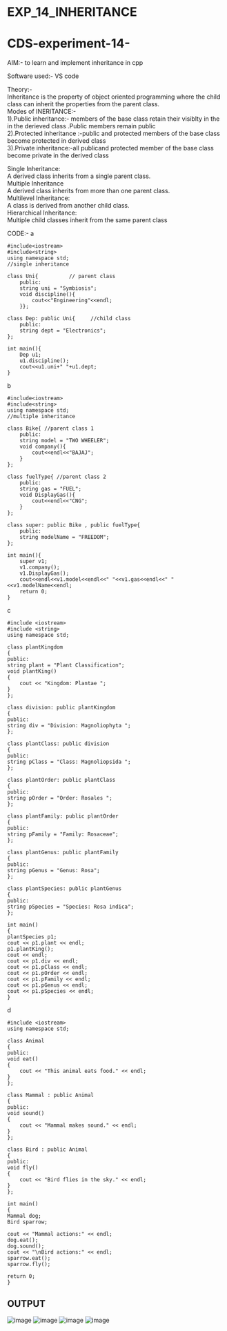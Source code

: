 # EXP_14_INHERITANCE
# CDS-experiment-14-

AIM:- to learn and implement inheritance in cpp <br>

Software used:- VS code 

Theory:-<br>
Inheritance is the property of object oriented programming where the child class can inherit the properties from the parent class.<br>
Modes of INERITANCE:-<br>
1).Public inheritance:- members of the base class retain their visiblty in the in the derieved class .Public members remain public<br>
2).Protected inheritance :-public and protected members of the base class become protected in derived class<br>
3).Private inheritance:-all publicand protected member of the base class become private in the derived class<br>

Single Inheritance:<br>
A derived class inherits from a single parent class.<br>
Multiple Inheritance<br>
A derived class inherits from more than one parent class.<br>
Multilevel Inheritance:<br>
A class is derived from another child class.<br>
Hierarchical Inheritance:<br>
Multiple child classes inherit from the same parent class<br>

CODE:-
a
```
#include<iostream>
#include<string>
using namespace std;
//single inheritance

class Uni{          // parent class
    public:
    string uni = "Symbiosis";
    void discipline(){
        cout<<"Engineering"<<endl;
    }};

class Dep: public Uni{     //child class
    public:
    string dept = "Electronics";
};

int main(){
    Dep u1;
    u1.discipline();
    cout<<u1.uni+" "+u1.dept;
}
```
b
```
#include<iostream>
#include<string>
using namespace std;
//multiple inheritance

class Bike{ //parent class 1
    public:
    string model = "TWO WHEELER";
    void company(){
        cout<<endl<<"BAJAJ";
    }
};

class fuelType{ //parent class 2
    public:
    string gas = "FUEL";
    void DisplayGas(){
        cout<<endl<<"CNG";
    }
};

class super: public Bike , public fuelType{
    public:
    string modelName = "FREEDOM";
};

int main(){
    super v1;
    v1.company();
    v1.DisplayGas();
    cout<<endl<<v1.model<<endl<<" "<<v1.gas<<endl<<" "<<v1.modelName<<endl;
    return 0;
}

```
c
```
#include <iostream>
#include <string>
using namespace std;

class plantKingdom
{
public:
string plant = "Plant Classification";
void plantKing()
{
    cout << "Kingdom: Plantae ";
}
};

class division: public plantKingdom
{
public:
string div = "Division: Magnoliophyta ";
};

class plantClass: public division
{
public:
string pClass = "Class: Magnoliopsida ";
};

class plantOrder: public plantClass
{
public:
string pOrder = "Order: Rosales ";
};

class plantFamily: public plantOrder
{
public:
string pFamily = "Family: Rosaceae";
};

class plantGenus: public plantFamily
{
public:
string pGenus = "Genus: Rosa";
};

class plantSpecies: public plantGenus
{
public:
string pSpecies = "Species: Rosa indica";
};

int main()
{
plantSpecies p1;
cout << p1.plant << endl;
p1.plantKing();
cout << endl;
cout << p1.div << endl;
cout << p1.pClass << endl;
cout << p1.pOrder << endl;
cout << p1.pFamily << endl;
cout << p1.pGenus << endl;
cout << p1.pSpecies << endl;
}
```
d
```
#include <iostream>
using namespace std;

class Animal
{
public:
void eat()
{
    cout << "This animal eats food." << endl;
}
};

class Mammal : public Animal
{
public:
void sound()
{
    cout << "Mammal makes sound." << endl;
}
};

class Bird : public Animal
{
public:
void fly()
{
    cout << "Bird flies in the sky." << endl;
}
};

int main()
{
Mammal dog;
Bird sparrow;

cout << "Mammal actions:" << endl;
dog.eat();   
dog.sound();
cout << "\nBird actions:" << endl;
sparrow.eat(); 
sparrow.fly();

return 0;
}
```
## OUTPUT
![image](https://github.com/user-attachments/assets/81010aa3-f341-4ca0-8c29-c2d77101efa0)
![image](https://github.com/user-attachments/assets/5f17b426-0e71-4646-94fd-f513f82e0d67)
![image](https://github.com/user-attachments/assets/fee85a0f-6cf6-4727-9fd1-9e3db9183723)
![image](https://github.com/user-attachments/assets/fbced082-2be1-47bf-a577-438bab0a8281)
